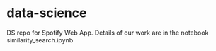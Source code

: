 # data-science
DS repo for Spotify Web App.  Details of our work are in the notebook similarity_search.ipynb
